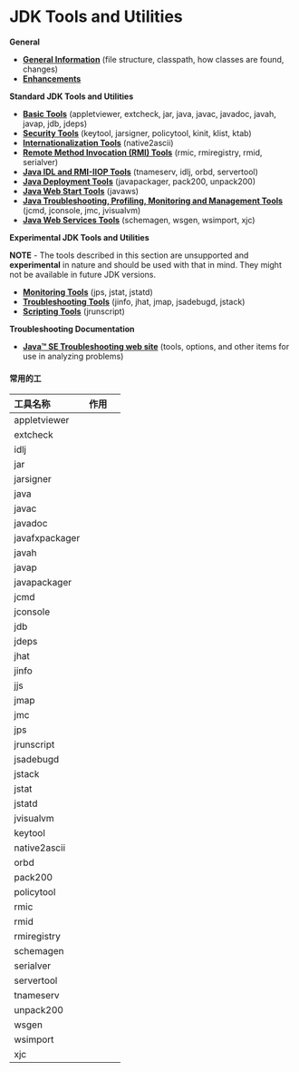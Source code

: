 # JDK Tools and Utilities

**General**

- [**General Information**](https://docs.oracle.com/javase/8/docs/technotes/tools/index.html#general) (file structure, classpath, how classes are found, changes)
- [**Enhancements**](https://docs.oracle.com/javase/8/docs/technotes/tools/index.html#enhancements)

**Standard JDK Tools and Utilities**

- [**Basic Tools**](https://docs.oracle.com/javase/8/docs/technotes/tools/index.html#basic) (appletviewer, extcheck, jar, java, javac, javadoc, javah, javap, jdb, jdeps)
- [**Security Tools**](https://docs.oracle.com/javase/8/docs/technotes/tools/index.html#security) (keytool, jarsigner, policytool, kinit, klist, ktab)
- [**Internationalization Tools**](https://docs.oracle.com/javase/8/docs/technotes/tools/index.html#intl) (native2ascii)
- [**Remote Method Invocation (RMI) Tools**](https://docs.oracle.com/javase/8/docs/technotes/tools/index.html#rmi) (rmic, rmiregistry, rmid, serialver)
- [**Java IDL and RMI-IIOP Tools**](https://docs.oracle.com/javase/8/docs/technotes/tools/index.html#idl) (tnameserv, idlj, orbd, servertool)
- [**Java Deployment Tools**](https://docs.oracle.com/javase/8/docs/technotes/tools/index.html#deployment) (javapackager, pack200, unpack200)
- [**Java Web Start Tools**](https://docs.oracle.com/javase/8/docs/technotes/tools/index.html#javaws) (javaws)
- [**Java Troubleshooting, Profiling, Monitoring and Management Tools**](https://docs.oracle.com/javase/8/docs/technotes/tools/index.html#jconsole) (jcmd, jconsole, jmc, jvisualvm)
- [**Java Web Services Tools**](https://docs.oracle.com/javase/8/docs/technotes/tools/index.html#webservices) (schemagen, wsgen, wsimport, xjc)

**Experimental JDK Tools and Utilities**

**NOTE** - The tools described in this section are unsupported and **experimental** in nature and should be used with that in mind. They might not be available in future JDK versions.

- [**Monitoring Tools**](https://docs.oracle.com/javase/8/docs/technotes/tools/index.html#monitor) (jps, jstat, jstatd)
- [**Troubleshooting Tools**](https://docs.oracle.com/javase/8/docs/technotes/tools/index.html#troubleshoot) (jinfo, jhat, jmap, jsadebugd, jstack)
- [**Scripting Tools**](https://docs.oracle.com/javase/8/docs/technotes/tools/index.html#scripting) (jrunscript)

**Troubleshooting Documentation**

- [**Java™ SE Troubleshooting web site**](http://www.oracle.com/technetwork/java/javase/index-138283.html) (tools, options, and other items for use in analyzing problems)

#### 常用的工

| 工具名称       | 作用 |      |
| :------------- | ---- | ---- |
| appletviewer   |      |      |
| extcheck       |      |      |
| idlj           |      |      |
| jar            |      |      |
| jarsigner      |      |      |
| java           |      |      |
| javac          |      |      |
| javadoc        |      |      |
| javafxpackager |      |      |
| javah          |      |      |
| javap          |      |      |
| javapackager   |      |      |
| jcmd           |      |      |
| jconsole       |      |      |
| jdb            |      |      |
| jdeps          |      |      |
| jhat           |      |      |
| jinfo          |      |      |
| jjs            |      |      |
| jmap           |      |      |
| jmc            |      |      |
| jps            |      |      |
| jrunscript     |      |      |
| jsadebugd      |      |      |
| jstack         |      |      |
| jstat          |      |      |
| jstatd         |      |      |
| jvisualvm      |      |      |
| keytool        |      |      |
| native2ascii   |      |      |
| orbd           |      |      |
| pack200        |      |      |
| policytool     |      |      |
| rmic           |      |      |
| rmid           |      |      |
| rmiregistry    |      |      |
| schemagen      |      |      |
| serialver      |      |      |
| servertool     |      |      |
| tnameserv      |      |      |
| unpack200      |      |      |
| wsgen          |      |      |
| wsimport       |      |      |
| xjc            |      |      |